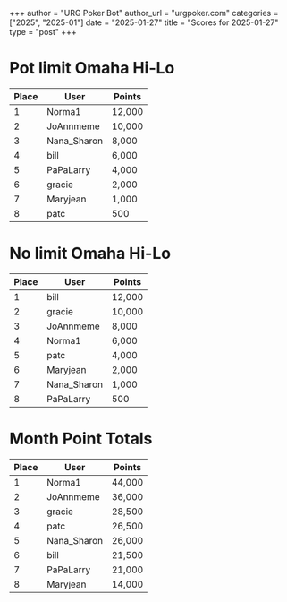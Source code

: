 +++
author = "URG Poker Bot"
author_url = "urgpoker.com"
categories = ["2025", "2025-01"]
date = "2025-01-27"
title = "Scores for 2025-01-27"
type = "post"
+++
# Pot limit Omaha Hi-Lo

| Place | User | Points |
|-------|------|--------|
| 1 | Norma1 | 12,000 |
| 2 | JoAnnmeme | 10,000 |
| 3 | Nana_Sharon | 8,000 |
| 4 | bill | 6,000 |
| 5 | PaPaLarry | 4,000 |
| 6 | gracie | 2,000 |
| 7 | Maryjean | 1,000 |
| 8 | patc | 500 |

# No limit Omaha Hi-Lo

| Place | User | Points |
|-------|------|--------|
| 1 | bill | 12,000 |
| 2 | gracie | 10,000 |
| 3 | JoAnnmeme | 8,000 |
| 4 | Norma1 | 6,000 |
| 5 | patc | 4,000 |
| 6 | Maryjean | 2,000 |
| 7 | Nana_Sharon | 1,000 |
| 8 | PaPaLarry | 500 |

# Month Point Totals

| Place | User | Points |
|-------|------|--------|
| 1 | Norma1 | 44,000 |
| 2 | JoAnnmeme | 36,000 |
| 3 | gracie | 28,500 |
| 4 | patc | 26,500 |
| 5 | Nana_Sharon | 26,000 |
| 6 | bill | 21,500 |
| 7 | PaPaLarry | 21,000 |
| 8 | Maryjean | 14,000 |
